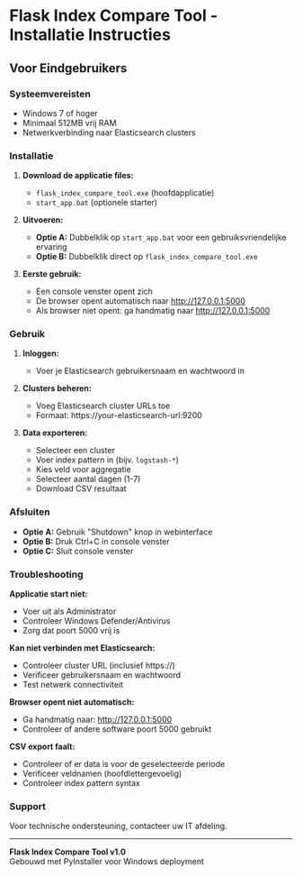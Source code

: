 # Flask Index Compare Tool - Installatie Instructies

## Voor Eindgebruikers

### Systeemvereisten
- Windows 7 of hoger
- Minimaal 512MB vrij RAM
- Netwerkverbinding naar Elasticsearch clusters

### Installatie
1. **Download de applicatie files:**
   - `flask_index_compare_tool.exe` (hoofdapplicatie)
   - `start_app.bat` (optionele starter)

2. **Uitvoeren:**
   - **Optie A:** Dubbelklik op `start_app.bat` voor een gebruiksvriendelijke ervaring
   - **Optie B:** Dubbelklik direct op `flask_index_compare_tool.exe`

3. **Eerste gebruik:**
   - Een console venster opent zich
   - De browser opent automatisch naar http://127.0.0.1:5000
   - Als browser niet opent: ga handmatig naar http://127.0.0.1:5000

### Gebruik
1. **Inloggen:**
   - Voer je Elasticsearch gebruikersnaam en wachtwoord in

2. **Clusters beheren:**
   - Voeg Elasticsearch cluster URLs toe
   - Formaat: https://your-elasticsearch-url:9200

3. **Data exporteren:**
   - Selecteer een cluster
   - Voer index pattern in (bijv. `logstash-*`)
   - Kies veld voor aggregatie
   - Selecteer aantal dagen (1-7)
   - Download CSV resultaat

### Afsluiten
- **Optie A:** Gebruik "Shutdown" knop in webinterface
- **Optie B:** Druk Ctrl+C in console venster
- **Optie C:** Sluit console venster

### Troubleshooting

**Applicatie start niet:**
- Voer uit als Administrator
- Controleer Windows Defender/Antivirus
- Zorg dat poort 5000 vrij is

**Kan niet verbinden met Elasticsearch:**
- Controleer cluster URL (inclusief https://)
- Verificeer gebruikersnaam en wachtwoord
- Test netwerk connectiviteit

**Browser opent niet automatisch:**
- Ga handmatig naar: http://127.0.0.1:5000
- Controleer of andere software poort 5000 gebruikt

**CSV export faalt:**
- Controleer of er data is voor de geselecteerde periode
- Verificeer veldnamen (hoofdlettergevoelig)
- Controleer index pattern syntax

### Support
Voor technische ondersteuning, contacteer uw IT afdeling.

---
**Flask Index Compare Tool v1.0**  
Gebouwd met PyInstaller voor Windows deployment
